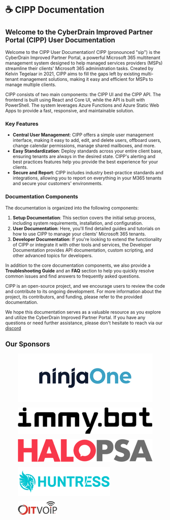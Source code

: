 # ☕ CIPP Documentation

## Welcome to the CyberDrain Improved Partner Portal (CIPP) User Documentation

Welcome to the CIPP User Documentation! CIPP (pronounced "sip") is the CyberDrain Improved Partner Portal, a powerful Microsoft 365 multitenant management system designed to help managed services providers (MSPs) streamline their clients' Microsoft 365 administration tasks. Created by Kelvin Tegelaar in 2021, CIPP aims to fill the gaps left by existing multi-tenant management solutions, making it easy and efficient for MSPs to manage multiple clients.

CIPP consists of two main components: the CIPP UI and the CIPP API. The frontend is built using React and Core UI, while the API is built with PowerShell. The system leverages Azure Functions and Azure Static Web Apps to provide a fast, responsive, and maintainable solution.

### Key Features

* **Central User Management**: CIPP offers a simple user management interface, making it easy to add, edit, and delete users, offboard users, change calendar permissions, manage shared mailboxes, and more.
* **Easy Standardization**: Deploy standards across your entire client base, ensuring tenants are always in the desired state. CIPP's alerting and best practices features help you provide the best experience for your clients.
* **Secure and Report**: CIPP includes industry best-practice standards and integrations, allowing you to report on everything in your M365 tenants and secure your customers' environments.

### Documentation Components

The documentation is organized into the following components:

1. **Setup Documentation**: This section covers the initial setup process, including system requirements, installation, and configuration.
2. **User Documentation**: Here, you'll find detailed guides and tutorials on how to use CIPP to manage your clients' Microsoft 365 tenants.
3. **Developer Documentation**: If you're looking to extend the functionality of CIPP or integrate it with other tools and services, the Developer Documentation provides API documentation, custom scripting, and other advanced topics for developers.

In addition to the core documentation components, we also provide a **Troubleshooting Guide** and an **FAQ** section to help you quickly resolve common issues and find answers to frequently asked questions.

CIPP is an open-source project, and we encourage users to review the code and contribute to its ongoing development. For more information about the project, its contributors, and funding, please refer to the provided documentation.

We hope this documentation serves as a valuable resource as you explore and utilize the CyberDrain Improved Partner Portal. If you have any questions or need further assistance, please don't hesitate to reach via our [discord](https://discord.gg/cyberdrain)
 

## Our Sponsors

<div>

<figure><img src=".gitbook/assets/ninjaone.svg" alt=""><figcaption></figcaption></figure>

 

<figure><img src=".gitbook/assets/ImmyBot.png" alt=""><figcaption></figcaption></figure>

 

<figure><img src=".gitbook/assets/halo.svg" alt=""><figcaption></figcaption></figure>

 

<figure><img src=".gitbook/assets/Huntress.png" alt=""><figcaption></figcaption></figure>

 

<figure><img src=".gitbook/assets/oit.png" alt=""><figcaption></figcaption></figure>

</div>
